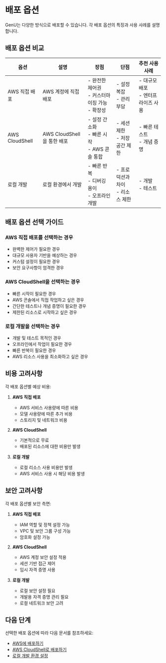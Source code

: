 # 배포 옵션

GenU는 다양한 방식으로 배포할 수 있습니다. 각 배포 옵션의 특징과 사용 사례를 설명합니다.

## 배포 옵션 비교

| 옵션 | 설명 | 장점 | 단점 | 추천 사용 사례 |
|------|------|------|------|---------------|
| AWS 직접 배포 | AWS 계정에 직접 배포 | - 완전한 제어권<br>- 커스터마이징 가능<br>- 확장성 | - 설정 복잡<br>- 관리 부담 | - 대규모 배포<br>- 엔터프라이즈 사용 |
| AWS CloudShell | AWS CloudShell을 통한 배포 | - 설정 간소화<br>- 빠른 시작<br>- AWS 콘솔 통합 | - 세션 제한<br>- 저장 공간 제한 | - 빠른 테스트<br>- 개념 증명 |
| 로컬 개발 | 로컬 환경에서 개발 | - 빠른 반복<br>- 디버깅 용이<br>- 오프라인 개발 | - 프로덕션과 차이<br>- 리소스 제한 | - 개발<br>- 테스트 |

## 배포 옵션 선택 가이드

### AWS 직접 배포를 선택하는 경우
- 완벽한 제어가 필요한 경우
- 대규모 사용자 기반을 예상하는 경우
- 커스텀 설정이 필요한 경우
- 보안 요구사항이 엄격한 경우

### AWS CloudShell을 선택하는 경우
- 빠른 시작이 필요한 경우
- AWS 콘솔에서 직접 작업하고 싶은 경우
- 간단한 테스트나 개념 증명이 필요한 경우
- 제한된 리소스로 시작하고 싶은 경우

### 로컬 개발을 선택하는 경우
- 개발 및 테스트 목적인 경우
- 오프라인에서 작업이 필요한 경우
- 빠른 반복이 필요한 경우
- AWS 리소스 사용을 최소화하고 싶은 경우

## 비용 고려사항

각 배포 옵션별 예상 비용:

1. **AWS 직접 배포**
   - AWS 서비스 사용량에 따른 비용
   - 모델 사용량에 따른 추가 비용
   - 스토리지 및 네트워크 비용

2. **AWS CloudShell**
   - 기본적으로 무료
   - 배포된 리소스에 대한 비용만 발생

3. **로컬 개발**
   - 로컬 리소스 사용 비용만 발생
   - AWS 서비스 사용 시 해당 비용 발생

## 보안 고려사항

각 배포 옵션별 보안 측면:

1. **AWS 직접 배포**
   - IAM 역할 및 정책 설정 가능
   - VPC 및 보안 그룹 구성 가능
   - 암호화 설정 가능

2. **AWS CloudShell**
   - AWS 계정 보안 설정 적용
   - 세션 기반 접근 제어
   - 임시 자격 증명 사용

3. **로컬 개발**
   - 로컬 보안 설정 필요
   - 개발용 자격 증명 관리 필요
   - 로컬 네트워크 보안 고려

## 다음 단계

선택한 배포 옵션에 따라 다음 문서를 참조하세요:

- [AWS에 배포하기](DEPLOY_ON_AWS.md)
- [AWS CloudShell로 배포하기](DEPLOY_ON_CLOUDSHELL.md)
- [로컬 개발 환경 설정](DEVELOPMENT.md) 